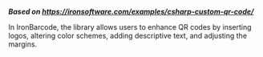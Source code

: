 ***Based on <https://ironsoftware.com/examples/csharp-custom-qr-code/>***

In IronBarcode, the library allows users to enhance QR codes by inserting logos, altering color schemes, adding descriptive text, and adjusting the margins.
